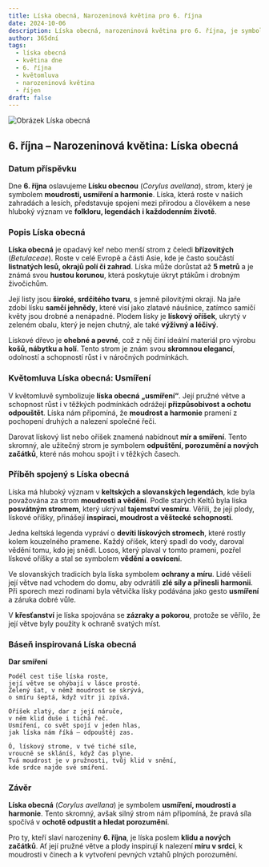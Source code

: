 ```yaml
---
title: Líska obecná, Narozeninová květina pro 6. října
date: 2024-10-06
description: Líska obecná, narozeninová květina pro 6. října, je symbolem Usmíření. Objevte její jedinečný význam, fascinující příběhy a poezii, která oslavuje její krásu.
author: 365dní
tags:
  - líska obecná
  - květina dne
  - 6. října
  - květomluva
  - narozeninová květina
  - říjen
draft: false
---
```


![Obrázek Líska obecná](https://cdn.pixabay.com/photo/2019/03/25/18/37/hazel-flowers-4081036_640.jpg#center)

## 6. října – Narozeninová květina: Líska obecná

### Datum příspěvku

Dne **6. října** oslavujeme **Lísku obecnou** (_Corylus avellana_), strom, který je symbolem **moudrosti, usmíření a harmonie**. Líska, která roste v našich zahradách a lesích, představuje spojení mezi přírodou a člověkem a nese hluboký význam ve **folkloru, legendách i každodenním životě**.

### Popis Líska obecná

**Líska obecná** je opadavý keř nebo menší strom z čeledi **břízovitých** (_Betulaceae_). Roste v celé Evropě a části Asie, kde je často součástí **listnatých lesů, okrajů polí či zahrad**. Líska může dorůstat až **5 metrů** a je známá svou **hustou korunou**, která poskytuje úkryt ptákům i drobným živočichům.

Její listy jsou **široké, srdčitého tvaru**, s jemně pilovitými okraji. Na jaře zdobí lísku **samčí jehnědy**, které visí jako zlatavé náušnice, zatímco samičí květy jsou drobné a nenápadné. Plodem lísky je **lískový oříšek**, ukrytý v zeleném obalu, který je nejen chutný, ale také **výživný a léčivý**.

Lískové dřevo je **ohebné a pevné**, což z něj činí ideální materiál pro výrobu **košů, nábytku a holí**. Tento strom je znám svou **skromnou elegancí**, odolností a schopností růst i v náročných podmínkách.

### Květomluva Líska obecná: Usmíření

V květomluvě symbolizuje **líska obecná** **„usmíření“**. Její pružné větve a schopnost růst i v těžkých podmínkách odrážejí **přizpůsobivost a ochotu odpouštět**. Líska nám připomíná, že **moudrost a harmonie** pramení z pochopení druhých a nalezení společné řeči.

Darovat lískový list nebo oříšek znamená nabídnout **mír a smíření**. Tento skromný, ale užitečný strom je symbolem **odpuštění, porozumění a nových začátků**, které nás mohou spojit i v těžkých časech.

### Příběh spojený s Líska obecná

Líska má hluboký význam v **keltských a slovanských legendách**, kde byla považována za strom **moudrosti a vědění**. Podle starých Keltů byla líska **posvátným stromem**, který ukrýval **tajemství vesmíru**. Věřili, že její plody, lískové oříšky, přinášejí **inspiraci, moudrost a věštecké schopnosti**.

Jedna keltská legenda vypráví o **devíti lískových stromech**, které rostly kolem kouzelného pramene. Každý oříšek, který spadl do vody, daroval vědění tomu, kdo jej snědl. Losos, který plaval v tomto prameni, pozřel lískové oříšky a stal se symbolem **vědění a osvícení**.

Ve slovanských tradicích byla líska symbolem **ochrany a míru**. Lidé věšeli její větve nad vchodem do domu, aby odvrátili **zlé síly a přinesli harmonii**. Při sporech mezi rodinami byla větvička lísky podávána jako gesto **usmíření** a záruka dobré vůle.

V **křesťanství** je líska spojována se **zázraky a pokorou**, protože se věřilo, že její větve byly použity k ochraně svatých míst.

### Báseň inspirovaná Líska obecná

**Dar smíření**

```
Podél cest tiše líska roste,  
její větve se ohýbají v lásce prosté.  
Zelený šat, v němž moudrost se skrývá,  
o smíru šeptá, když vítr ji zpívá.  

Oříšek zlatý, dar z její náruče,  
v něm klid duše i tichá řeč.  
Usmíření, co svět spojí v jeden hlas,  
jak líska nám říká – odpouštěj zas.  

Ó, lískový strome, v tvé tiché síle,  
vroucně se skláníš, když čas plyne.  
Tvá moudrost je v pružnosti, tvůj klid v snění,  
kde srdce najde své smíření.  
```

### Závěr

**Líska obecná** (_Corylus avellana_) je symbolem **usmíření, moudrosti a harmonie**. Tento skromný, avšak silný strom nám připomíná, že pravá síla spočívá v **ochotě odpustit a hledat porozumění**.

Pro ty, kteří slaví narozeniny **6. října**, je líska poslem **klidu a nových začátků**. Ať její pružné větve a plody inspirují k nalezení **míru v srdci**, k moudrosti v činech a k vytvoření pevných vztahů plných porozumění.
